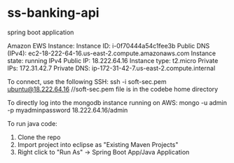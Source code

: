 # ss-banking-api

spring boot application

Amazon EWS Instance: 
Instance ID: i-0f70444a54c1fee3b
Public DNS (IPv4): ec2-18-222-64-16.us-east-2.compute.amazonaws.com
Instance state: running
IPv4 Public IP: 18.222.64.16
Instance type: t2.micro
Private IPs: 172.31.42.7
Private DNS: ip-172-31-42-7.us-east-2.compute.internal

To connect, use the following SSH:
ssh -i soft-sec.pem ubuntu@18.222.64.16 //soft-sec.pem file is in the codebe home directory

To directly log into the mongodb instance running on AWS:
mongo -u admin -p myadminpassword 18.222.64.16/admin

To run java code:
1) Clone the repo
2) Import project into eclipse as "Existing Maven Projects"
3) Right click to "Run As" -> Spring Boot App/Java Application

